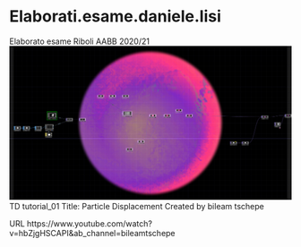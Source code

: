 # Elaborati.esame.daniele.lisi
Elaborato esame Riboli AABB 2020/21
![cover](TD_tutorial_01_screen.png)
TD tutorial_01 Title: Particle Displacement Created by bileam tschepe
<?xml version="1.0" encoding="UTF-8"?>
<!DOCTYPE plist PUBLIC "-//Apple//DTD PLIST 1.0//EN" "http://www.apple.com/DTDs/PropertyList-1.0.dtd">
<plist version="1.0">
<dict>
	<key>URL</key>
	<string>https://www.youtube.com/watch?v=hbZjgHSCAPI&amp;ab_channel=bileamtschepe</string>
</dict>
</plist>
